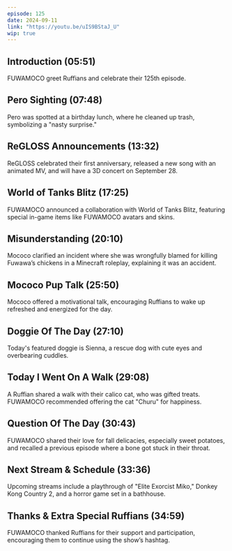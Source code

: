 ```yaml
---
episode: 125
date: 2024-09-11
link: "https://youtu.be/uIS9BStaJ_U"
wip: true
---
```


## Introduction (05:51)

FUWAMOCO greet Ruffians and celebrate their 125th episode.

## Pero Sighting (07:48)

Pero was spotted at a birthday lunch, where he cleaned up trash, symbolizing a "nasty surprise."

## ReGLOSS Announcements (13:32)

ReGLOSS celebrated their first anniversary, released a new song with an animated MV, and will have a 3D concert on September 28.

## World of Tanks Blitz (17:25)

FUWAMOCO announced a collaboration with World of Tanks Blitz, featuring special in-game items like FUWAMOCO avatars and skins.

## Misunderstanding (20:10)

Mococo clarified an incident where she was wrongfully blamed for killing Fuwawa’s chickens in a Minecraft roleplay, explaining it was an accident.

## Mococo Pup Talk (25:50)

Mococo offered a motivational talk, encouraging Ruffians to wake up refreshed and energized for the day.

## Doggie Of The Day (27:10)

Today's featured doggie is Sienna, a rescue dog with cute eyes and overbearing cuddles.

## Today I Went On A Walk (29:08)

A Ruffian shared a walk with their calico cat, who was gifted treats. FUWAMOCO recommended offering the cat "Churu" for happiness.

## Question Of The Day (30:43)

FUWAMOCO shared their love for fall delicacies, especially sweet potatoes, and recalled a previous episode where a bone got stuck in their throat.

## Next Stream & Schedule (33:36)

Upcoming streams include a playthrough of "Elite Exorcist Miko," Donkey Kong Country 2, and a horror game set in a bathhouse.

## Thanks & Extra Special Ruffians (34:59)

FUWAMOCO thanked Ruffians for their support and participation, encouraging them to continue using the show’s hashtag.
